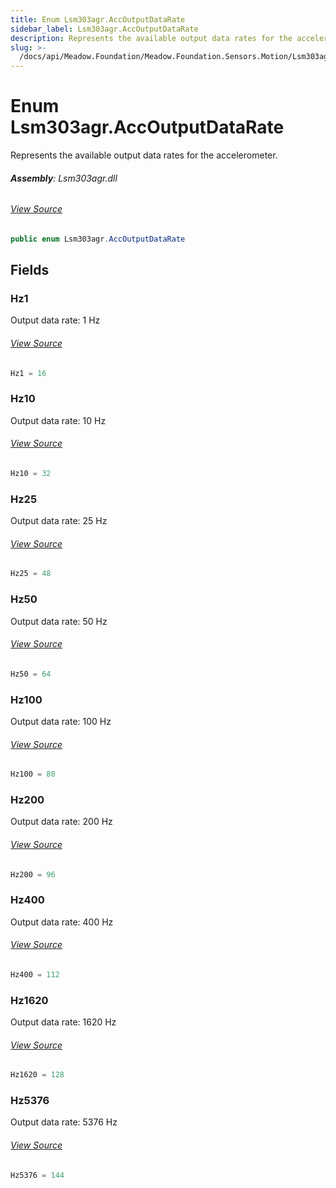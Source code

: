 ```yaml
---
title: Enum Lsm303agr.AccOutputDataRate
sidebar_label: Lsm303agr.AccOutputDataRate
description: Represents the available output data rates for the accelerometer.
slug: >-
  /docs/api/Meadow.Foundation/Meadow.Foundation.Sensors.Motion/Lsm303agr.AccOutputDataRate
---
```

# Enum Lsm303agr.AccOutputDataRate
Represents the available output data rates for the accelerometer.

###### **Assembly**: Lsm303agr.dll
###### [View Source](https://github.com/WildernessLabs/Meadow.Foundation.git/blob/develop/Source/Meadow.Foundation.Peripherals/Sensors.Motion.Lsm303agr/Driver/Lsm303agr.Enums.cs#L46)
```csharp title="Declaration"
public enum Lsm303agr.AccOutputDataRate
```
## Fields
### Hz1
Output data rate: 1 Hz
###### [View Source](https://github.com/WildernessLabs/Meadow.Foundation.git/blob/develop/Source/Meadow.Foundation.Peripherals/Sensors.Motion.Lsm303agr/Driver/Lsm303agr.Enums.cs#L51)
```csharp title="Declaration"
Hz1 = 16
```
### Hz10
Output data rate: 10 Hz
###### [View Source](https://github.com/WildernessLabs/Meadow.Foundation.git/blob/develop/Source/Meadow.Foundation.Peripherals/Sensors.Motion.Lsm303agr/Driver/Lsm303agr.Enums.cs#L55)
```csharp title="Declaration"
Hz10 = 32
```
### Hz25
Output data rate: 25 Hz
###### [View Source](https://github.com/WildernessLabs/Meadow.Foundation.git/blob/develop/Source/Meadow.Foundation.Peripherals/Sensors.Motion.Lsm303agr/Driver/Lsm303agr.Enums.cs#L59)
```csharp title="Declaration"
Hz25 = 48
```
### Hz50
Output data rate: 50 Hz
###### [View Source](https://github.com/WildernessLabs/Meadow.Foundation.git/blob/develop/Source/Meadow.Foundation.Peripherals/Sensors.Motion.Lsm303agr/Driver/Lsm303agr.Enums.cs#L63)
```csharp title="Declaration"
Hz50 = 64
```
### Hz100
Output data rate: 100 Hz
###### [View Source](https://github.com/WildernessLabs/Meadow.Foundation.git/blob/develop/Source/Meadow.Foundation.Peripherals/Sensors.Motion.Lsm303agr/Driver/Lsm303agr.Enums.cs#L67)
```csharp title="Declaration"
Hz100 = 80
```
### Hz200
Output data rate: 200 Hz
###### [View Source](https://github.com/WildernessLabs/Meadow.Foundation.git/blob/develop/Source/Meadow.Foundation.Peripherals/Sensors.Motion.Lsm303agr/Driver/Lsm303agr.Enums.cs#L71)
```csharp title="Declaration"
Hz200 = 96
```
### Hz400
Output data rate: 400 Hz
###### [View Source](https://github.com/WildernessLabs/Meadow.Foundation.git/blob/develop/Source/Meadow.Foundation.Peripherals/Sensors.Motion.Lsm303agr/Driver/Lsm303agr.Enums.cs#L75)
```csharp title="Declaration"
Hz400 = 112
```
### Hz1620
Output data rate: 1620 Hz
###### [View Source](https://github.com/WildernessLabs/Meadow.Foundation.git/blob/develop/Source/Meadow.Foundation.Peripherals/Sensors.Motion.Lsm303agr/Driver/Lsm303agr.Enums.cs#L79)
```csharp title="Declaration"
Hz1620 = 128
```
### Hz5376
Output data rate: 5376 Hz
###### [View Source](https://github.com/WildernessLabs/Meadow.Foundation.git/blob/develop/Source/Meadow.Foundation.Peripherals/Sensors.Motion.Lsm303agr/Driver/Lsm303agr.Enums.cs#L83)
```csharp title="Declaration"
Hz5376 = 144
```
